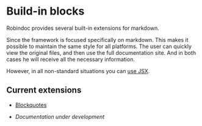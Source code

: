 # Build-in blocks

Robindoc provides several built-in extensions for markdown.

Since the framework is focused specifically on markdown. This makes it possible to maintain the same style for all platforms. The user can quickly view the original files, and then use the full documentation site. And in both cases he will receive all the necessary information.

However, in all non-standard situations you can [use JSX](../01-getting-started/02-writing-md.md).

## Current extensions

- [Blockquotes](./01-blockquotes.md)

- _Documentation under development_
